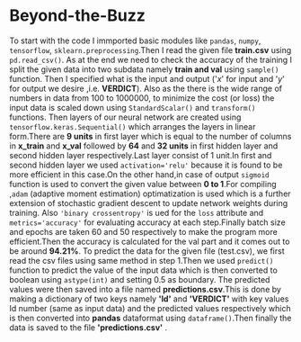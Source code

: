 # Beyond-the-Buzz
To start with the code I immported basic modules like `pandas`, `numpy`, `tensorflow`, `sklearn.preprocessing`.Then I read the given file __train.csv__ using `pd.read_csv()`. As at the end we need to check the accuracy of the training I split the given data into two subdata namely __train and val__ using `sample()` function. Then I specified what is the input and output ('*x*' for input and '*y*' for output we desire ,i.e. __VERDICT__). Also as the there is the wide range of numbers in data from 100 to 1000000, to minimize the cost (or loss) the input data is scaled down using `StandardScalar()` and `transform()` functions.
Then layers of our neural network are created using `tensorflow.keras.Sequential()` which arranges the layers in linear form.There are __9 units__ in first layer which is equal to the number of columns in **x_train** and **x_val** followed by **64** and **32 units** in first hidden layer and second hidden layer respectively.Last layer consist of 1 unit.In first and second hidden layer we used `activation='relu'` because it is found to be more efficient in this case.On the other hand,in case of output `sigmoid` function is used to convert the given value between __0 to 1__.For compiling ,`adam` (adaptive moment estimation) optimatization is used which is a further extension of stochastic gradient descent to update network weights during training. Also `'binary crossentropy'` is ued for the `loss` attribute and `metrics='accuracy'` for evaluating accuracy at each step.Finally batch size and epochs are taken 60 and 50 respectively to make the program more efficient.Then the accuracy is calculated for the val part and it comes out to be around __94.21%__.
To predict the data for the given file (test.csv), we first read the csv files using same method in step 1.Then we used `predict()` function to predict the value of the input data which is then converted to boolean using `astype(int)` and setting 0.5 as boundary.
The predicted values were then saved into a file named __predictions.csv__.This is done by making a dictionary of two keys namely __'Id'__ and __'VERDICT'__ with key values Id number (same as input data) and the predicted values respectively which is then converted into __pandas__ dataformat using `dataframe()`.Then finally the data
is saved to the file __'predictions.csv'__ .
